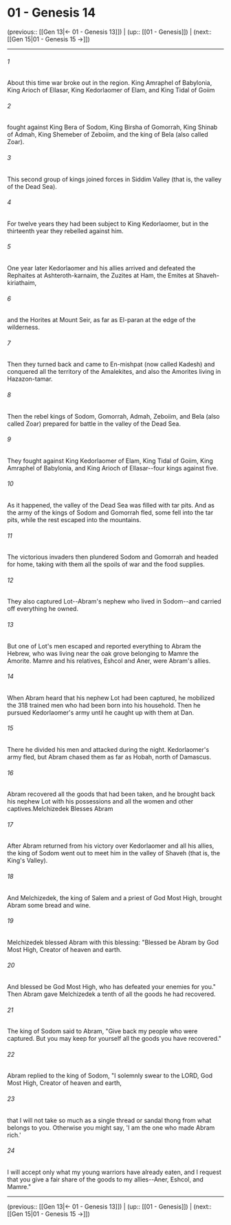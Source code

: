 # 01 - Genesis 14

(previous:: [[Gen 13|← 01 - Genesis 13]]) | (up:: [[01 - Genesis]]) | (next:: [[Gen 15|01 - Genesis 15 →]])

***


###### 1 
About this time war broke out in the region. King Amraphel of Babylonia, King Arioch of Ellasar, King Kedorlaomer of Elam, and King Tidal of Goiim 

###### 2 
fought against King Bera of Sodom, King Birsha of Gomorrah, King Shinab of Admah, King Shemeber of Zeboiim, and the king of Bela (also called Zoar). 

###### 3 
This second group of kings joined forces in Siddim Valley (that is, the valley of the Dead Sea). 

###### 4 
For twelve years they had been subject to King Kedorlaomer, but in the thirteenth year they rebelled against him. 

###### 5 
One year later Kedorlaomer and his allies arrived and defeated the Rephaites at Ashteroth-karnaim, the Zuzites at Ham, the Emites at Shaveh-kiriathaim, 

###### 6 
and the Horites at Mount Seir, as far as El-paran at the edge of the wilderness. 

###### 7 
Then they turned back and came to En-mishpat (now called Kadesh) and conquered all the territory of the Amalekites, and also the Amorites living in Hazazon-tamar. 

###### 8 
Then the rebel kings of Sodom, Gomorrah, Admah, Zeboiim, and Bela (also called Zoar) prepared for battle in the valley of the Dead Sea. 

###### 9 
They fought against King Kedorlaomer of Elam, King Tidal of Goiim, King Amraphel of Babylonia, and King Arioch of Ellasar--four kings against five. 

###### 10 
As it happened, the valley of the Dead Sea was filled with tar pits. And as the army of the kings of Sodom and Gomorrah fled, some fell into the tar pits, while the rest escaped into the mountains. 

###### 11 
The victorious invaders then plundered Sodom and Gomorrah and headed for home, taking with them all the spoils of war and the food supplies. 

###### 12 
They also captured Lot--Abram's nephew who lived in Sodom--and carried off everything he owned. 

###### 13 
But one of Lot's men escaped and reported everything to Abram the Hebrew, who was living near the oak grove belonging to Mamre the Amorite. Mamre and his relatives, Eshcol and Aner, were Abram's allies. 

###### 14 
When Abram heard that his nephew Lot had been captured, he mobilized the 318 trained men who had been born into his household. Then he pursued Kedorlaomer's army until he caught up with them at Dan. 

###### 15 
There he divided his men and attacked during the night. Kedorlaomer's army fled, but Abram chased them as far as Hobah, north of Damascus. 

###### 16 
Abram recovered all the goods that had been taken, and he brought back his nephew Lot with his possessions and all the women and other captives.Melchizedek Blesses Abram 

###### 17 
After Abram returned from his victory over Kedorlaomer and all his allies, the king of Sodom went out to meet him in the valley of Shaveh (that is, the King's Valley). 

###### 18 
And Melchizedek, the king of Salem and a priest of God Most High, brought Abram some bread and wine. 

###### 19 
Melchizedek blessed Abram with this blessing: "Blessed be Abram by God Most High, Creator of heaven and earth. 

###### 20 
And blessed be God Most High, who has defeated your enemies for you." Then Abram gave Melchizedek a tenth of all the goods he had recovered. 

###### 21 
The king of Sodom said to Abram, "Give back my people who were captured. But you may keep for yourself all the goods you have recovered." 

###### 22 
Abram replied to the king of Sodom, "I solemnly swear to the LORD, God Most High, Creator of heaven and earth, 

###### 23 
that I will not take so much as a single thread or sandal thong from what belongs to you. Otherwise you might say, 'I am the one who made Abram rich.' 

###### 24 
I will accept only what my young warriors have already eaten, and I request that you give a fair share of the goods to my allies--Aner, Eshcol, and Mamre."

***

(previous:: [[Gen 13|← 01 - Genesis 13]]) | (up:: [[01 - Genesis]]) | (next:: [[Gen 15|01 - Genesis 15 →]])
